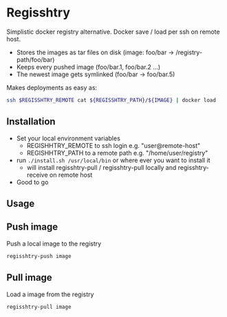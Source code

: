 # Regisshtry
Simplistic docker registry alternative. Docker save / load per ssh on remote host.

- Stores the images as tar files on disk (image: foo/bar -> /registry-path/foo/bar)
- Keeps every pushed image (foo/bar.1, foo/bar.2 ...)
- The newest image gets symlinked (foo/bar -> foo/bar.5)

Makes deployments as easy as:

```bash
ssh $REGISSHTRY_REMOTE cat ${REGISSHTRY_PATH}/${IMAGE} | docker load
```


## Installation

- Set your local environment variables
  - REGISHHTRY_REMOTE to ssh login e.g. "user@remote-host"
  - REGISHHTRY_PATH to a remote path e.g. "/home/user/registry"
- run `./install.sh /usr/local/bin` or where ever you want to install it
  - will install regisshtry-pull / regisshtry-pull locally and regisshtry-receive on remote host
- Good to go


## Usage

## Push image

Push a local image to the registry

```bash
regisshtry-push image
```

## Pull image

Load a image from the registry

```bash
regisshtry-pull image
```
